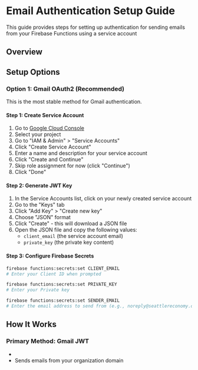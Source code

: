 # Email Authentication Setup Guide

This guide provides steps for setting up authentication for sending emails from your Firebase Functions using a service account

## Overview


## Setup Options

### Option 1: Gmail OAuth2 (Recommended)

This is the most stable method for Gmail authentication.

#### Step 1: Create Service Account

1. Go to [Google Cloud Console](https://console.cloud.google.com/)
2. Select your project
3. Go to "IAM & Admin" > "Service Accounts"
4. Click "Create Service Account"
5. Enter a name and description for your service account
6. Click "Create and Continue"
7. Skip role assignment for now (click "Continue")
8. Click "Done"

#### Step 2: Generate JWT Key

1. In the Service Accounts list, click on your newly created service account
2. Go to the "Keys" tab
3. Click "Add Key" > "Create new key"
4. Choose "JSON" format
5. Click "Create" - this will download a JSON file
6. Open the JSON file and copy the following values:
   - `client_email` (the service account email)
   - `private_key` (the private key content)

#### Step 3: Configure Firebase Secrets

```bash
firebase functions:secrets:set CLIENT_EMAIL
# Enter your Client ID when prompted

firebase functions:secrets:set PRIVATE_KEY
# Enter your Private key

firebase functions:secrets:set SENDER_EMAIL
# Enter the email address to send from (e.g., noreply@seattlereconomy.org)
```




## How It Works

### Primary Method: Gmail JWT
- 
- Sends emails from your organization domain
